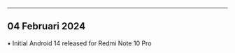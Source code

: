 ---------------
04 Februari 2024
---------------

• Initial Android 14 released for Redmi Note 10 Pro

